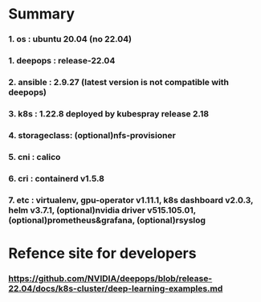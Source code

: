 # Summary
### 1. os : ubuntu 20.04 (no 22.04)
### 1. deepops : release-22.04
### 2. ansible : 2.9.27 (latest version is not compatible with deepops)
### 3. k8s : 1.22.8 deployed by kubespray release 2.18
### 4. storageclass: (optional)nfs-provisioner
### 5. cni : calico
### 6. cri : containerd v1.5.8
### 7. etc : virtualenv, gpu-operator v1.11.1, k8s dashboard v2.0.3, helm v3.7.1, (optional)nvidia driver v515.105.01, (optional)prometheus&grafana, (optional)rsyslog
#
# Refence site for developers
### https://github.com/NVIDIA/deepops/blob/release-22.04/docs/k8s-cluster/deep-learning-examples.md
